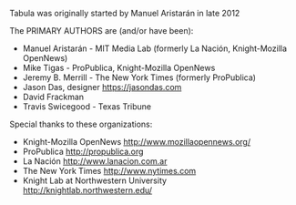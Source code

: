 Tabula was originally started by Manuel Aristarán in late 2012

The PRIMARY AUTHORS are (and/or have been):

* Manuel Aristarán - MIT Media Lab (formerly La Nación, Knight-Mozilla OpenNews)
* Mike Tigas - ProPublica, Knight-Mozilla OpenNews
* Jeremy B. Merrill - The New York Times (formerly ProPublica)
* Jason Das, designer <https://jasondas.com>
* David Frackman
* Travis Swicegood - Texas Tribune

Special thanks to these organizations:

* Knight-Mozilla OpenNews <http://www.mozillaopennews.org/>
* ProPublica <http://propublica.org>
* La Nación <http://www.lanacion.com.ar>
* The New York Times <http://www.nytimes.com>
* Knight Lab at Northwestern University <http://knightlab.northwestern.edu/>
